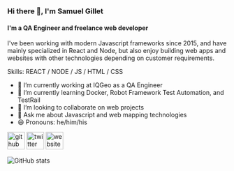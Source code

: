 ### Hi there 👋, I'm Samuel Gillet
#### I'm a QA Engineer and freelance web developer

I've been working with modern Javascript frameworks since 2015, and have mainly specialized in React and Node, but also enjoy building web apps and websites with other technologies depending on customer requirements.

Skills: REACT / NODE / JS / HTML / CSS

- 🔭  I’m currently working at IQGeo as a QA Engineer
- 🌱  I’m currently learning Docker, Robot Framework Test Automation, and TestRail
- 👯  I’m looking to collaborate on web projects 
- 💬  Ask me about Javascript and web mapping technologies 
- 😄  Pronouns: he/him/his 


[<img src='https://cdn.jsdelivr.net/npm/simple-icons@3.0.1/icons/github.svg' alt='github' height='40'>](https://github.com/sgillet1007)  [<img src='https://cdn.jsdelivr.net/npm/simple-icons@3.0.1/icons/twitter.svg' alt='twitter' height='40'>](https://twitter.com/@SamuelGillet)  [<img src='https://cdn.jsdelivr.net/npm/simple-icons@3.0.1/icons/icloud.svg' alt='website' height='40'>](https://samuelgillet.com/)  

![GitHub stats](https://github-readme-stats.vercel.app/api?username=sgillet1007&show_icons=true)  

